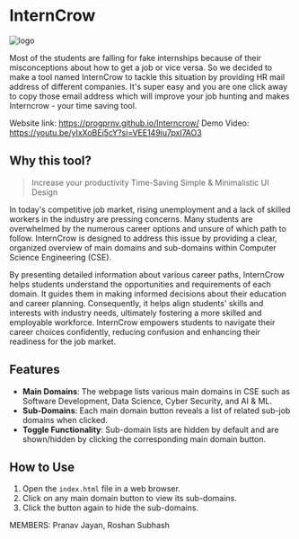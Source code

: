 # InternCrow 

![logo](https://github.com/user-attachments/assets/40d130d4-08fa-4514-b9b8-84fca52459ea)





Most of the students are falling for fake internships because of their misconceptions about how to get a job or vice versa. So we decided to make a tool named InternCrow to tackle this situation by providing HR mail address of different companies. It's super easy and you are one click away to copy those email address which will improve your job hunting and makes Interncrow - your time saving tool.


Website link: https://progprnv.github.io/Interncrow/
Demo Video: https://youtu.be/yIxXoBEi5cY?si=VEE149iu7pxI7AO3

## Why this tool?
> Increase your productivity
> Time-Saving
> Simple & Minimalistic UI Design


In today's competitive job market, rising unemployment and a lack of skilled workers in the industry are pressing concerns. Many students are overwhelmed by the numerous career options and unsure of which path to follow. InternCrow is designed to address this issue by providing a clear, organized overview of main domains and sub-domains within Computer Science Engineering (CSE).

By presenting detailed information about various career paths, InternCrow helps students understand the opportunities and requirements of each domain. It guides them in making informed decisions about their education and career planning. Consequently, it helps align students' skills and interests with industry needs, ultimately fostering a more skilled and employable workforce. InternCrow empowers students to navigate their career choices confidently, reducing confusion and enhancing their readiness for the job market.


## Features

- **Main Domains**: The webpage lists various main domains in CSE such as Software Development, Data Science, Cyber Security, and AI & ML.
- **Sub-Domains**: Each main domain button reveals a list of related sub-job domains when clicked.
- **Toggle Functionality**: Sub-domain lists are hidden by default and are shown/hidden by clicking the corresponding main domain button.

## How to Use

1. Open the `index.html` file in a web browser.
2. Click on any main domain button to view its sub-domains.
3. Click the button again to hide the sub-domains.


MEMBERS: Pranav Jayan, Roshan Subhash

